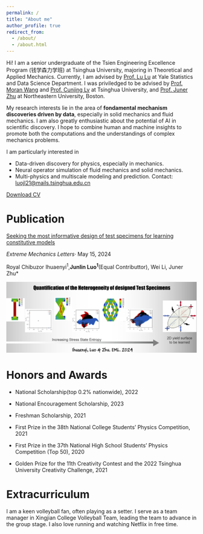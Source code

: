 ```yaml
---
permalink: /
title: "About me"
author_profile: true
redirect_from: 
  - /about/
  - /about.html
---
```


Hi! I am a senior undergraduate of the Tsien Engineering Excellence Program (钱学森力学班) at Tsinghua University, majoring in Theoretical and Applied Mechanics. Currently, I am advised by [Prof. Lu Lu](https://lugroup.yale.edu/) at Yale Statistics and Data Science Department. I was priviledged to be advised by [Prof. Moran Wang](http://www.wanglab-tsinghua.com) and [Prof. Cunjing Lv](https://www.hy.tsinghua.edu.cn/hyen/info/1162/1223.htm) at Tsinghua University, and [Prof. Juner Zhu](https://www.zhujuner.com/) at Northeastern University, Boston.

My research interests lie in the area of **fondamental mechanism discoveries driven by data**, especially in solid mechanics and fluid mechanics.  I am also greatly enthusiastic about the potential of AI in scientific discovery. I hope to combine human and machine insights to promote both the computations and the understandings of complex mechanics problems.

I am particularly interested in
- Data-driven discovery for physics, especially in mechanics.
- Neural operator simulation of fluid mechanics and solid mechanics.
- Multi-physics and multiscale modeling and prediction.
Contact: luojl21@mails.tsinghua.edu.cn

[Download CV](https://Junlin-Luo.github.io/files/CV_Junlin_website.pdf)
<!-- I am particularly interested  -->

Publication 
======
[Seeking the most informative design of test specimens for learning constitutive models](https://www.sciencedirect.com/science/article/pii/S235243162400049X)

*Extreme Mechanics Letters*· May 15, 2024

Royal Chibuzor Ihuaenyi<sup>1</sup>,**Junlin Luo<sup>1</sup>**(Equal Contributtor), Wei Li, Juner Zhu*
<!-- Royal Chibuzor Ihuaenyi^1, Junlin Luo1(Equal Contributor), Wei Li, Juner Zhu* -->
![Editing a markdown file for a talk](/images/EML.png)

Honors and Awards
======

- National Scholarship(top 0.2% nationwide), 2022

- National Encouragement Scholarship, 2023

- Freshman Scholarship, 2021

- First Prize in the 38th National College Students’ Physics Competition, 2021

- First Prize in the 37th National High School Students’ Physics Competition (Top 50), 2020

- Golden Prize for the 11th Creativity Contest and the 2022 Tsinghua University Creativity Challenge, 2021

Extracurriculum
======

I am a keen volleyball fan, often playing as a setter. I serve as a team manager in Xingjian College Volleyball Team, leading the team to advance in the group stage. I also love running and watching Netflix in free time.

<!-- Create content & metadata
------
For site content, there is one markdown file for each type of content, which are stored in directories like _publications, _talks, _posts, _teaching, or _pages. For example, each talk is a markdown file in the [_talks directory](https://github.com/academicpages/academicpages.github.io/tree/master/_talks). At the top of each markdown file is structured data in YAML about the talk, which the theme will parse to do lots of cool stuff. The same structured data about a talk is used to generate the list of talks on the [Talks page](https://academicpages.github.io/talks), each [individual page](https://academicpages.github.io/talks/2012-03-01-talk-1) for specific talks, the talks section for the [CV page](https://academicpages.github.io/cv), and the [map of places you've given a talk](https://academicpages.github.io/talkmap.html) (if you run this [python file](https://github.com/academicpages/academicpages.github.io/blob/master/talkmap.py) or [Jupyter notebook](https://github.com/academicpages/academicpages.github.io/blob/master/talkmap.ipynb), which creates the HTML for the map based on the contents of the _talks directory).

**Markdown generator**

I have also created [a set of Jupyter notebooks](https://github.com/academicpages/academicpages.github.io/tree/master/markdown_generator
) that converts a CSV containing structured data about talks or presentations into individual markdown files that will be properly formatted for the Academic Pages template. The sample CSVs in that directory are the ones I used to create my own personal website at stuartgeiger.com. My usual workflow is that I keep a spreadsheet of my publications and talks, then run the code in these notebooks to generate the markdown files, then commit and push them to the GitHub repository.

How to edit your site's GitHub repository
------
Many people use a git client to create files on their local computer and then push them to GitHub's servers. If you are not familiar with git, you can directly edit these configuration and markdown files directly in the github.com interface. Navigate to a file (like [this one](https://github.com/academicpages/academicpages.github.io/blob/master/_talks/2012-03-01-talk-1.md) and click the pencil icon in the top right of the content preview (to the right of the "Raw | Blame | History" buttons). You can delete a file by clicking the trashcan icon to the right of the pencil icon. You can also create new files or upload files by navigating to a directory and clicking the "Create new file" or "Upload files" buttons. 

Example: editing a markdown file for a talk
![Editing a markdown file for a talk](/images/editing-talk.png) -->

<!-- For more info
------
More info about configuring Academic Pages can be found in [the guide](https://academicpages.github.io/markdown/). The [guides for the Minimal Mistakes theme](https://mmistakes.github.io/minimal-mistakes/docs/configuration/) (which this theme was forked from) might also be helpful. -->
